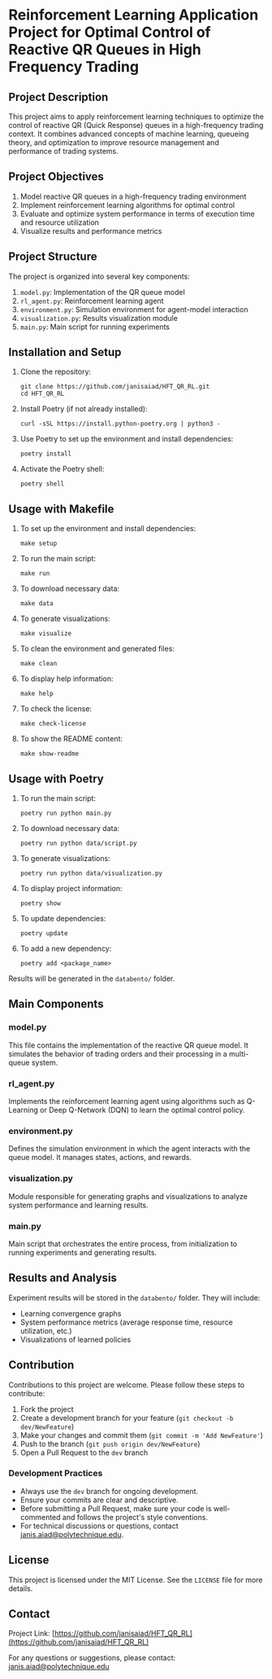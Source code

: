 # Reinforcement Learning Application Project for Optimal Control of Reactive QR Queues in High Frequency Trading

## Project Description

This project aims to apply reinforcement learning techniques to optimize the control of reactive QR (Quick Response) queues in a high-frequency trading context. It combines advanced concepts of machine learning, queueing theory, and optimization to improve resource management and performance of trading systems.

## Project Objectives

1. Model reactive QR queues in a high-frequency trading environment
2. Implement reinforcement learning algorithms for optimal control
3. Evaluate and optimize system performance in terms of execution time and resource utilization
4. Visualize results and performance metrics

## Project Structure

The project is organized into several key components:

1. `model.py`: Implementation of the QR queue model
2. `rl_agent.py`: Reinforcement learning agent
3. `environment.py`: Simulation environment for agent-model interaction
4. `visualization.py`: Results visualization module
5. `main.py`: Main script for running experiments

## Installation and Setup

1. Clone the repository:
   ```
   git clone https://github.com/janisaiad/HFT_QR_RL.git
   cd HFT_QR_RL
   ```

2. Install Poetry (if not already installed):
   ```
   curl -sSL https://install.python-poetry.org | python3 -
   ```

3. Use Poetry to set up the environment and install dependencies:
   ```
   poetry install
   ```

4. Activate the Poetry shell:
   ```
   poetry shell
   ```

## Usage with Makefile

1. To set up the environment and install dependencies:
   ```
   make setup
   ```

2. To run the main script:
   ```
   make run
   ```

3. To download necessary data:
   ```
   make data
   ```

4. To generate visualizations:
   ```
   make visualize
   ```

5. To clean the environment and generated files:
   ```
   make clean
   ```

6. To display help information:
   ```
   make help
   ```

7. To check the license:
   ```
   make check-license
   ```

8. To show the README content:
   ```
   make show-readme
   ```

## Usage with Poetry

1. To run the main script:
   ```
   poetry run python main.py
   ```

2. To download necessary data:
   ```
   poetry run python data/script.py
   ```

3. To generate visualizations:
   ```
   poetry run python data/visualization.py
   ```

4. To display project information:
   ```
   poetry show
   ```

5. To update dependencies:
   ```
   poetry update
   ```

6. To add a new dependency:
   ```
   poetry add <package_name>
   ```

Results will be generated in the `databento/` folder.

## Main Components

### model.py

This file contains the implementation of the reactive QR queue model. It simulates the behavior of trading orders and their processing in a multi-queue system.

### rl_agent.py

Implements the reinforcement learning agent using algorithms such as Q-Learning or Deep Q-Network (DQN) to learn the optimal control policy.

### environment.py

Defines the simulation environment in which the agent interacts with the queue model. It manages states, actions, and rewards.

### visualization.py

Module responsible for generating graphs and visualizations to analyze system performance and learning results.

### main.py

Main script that orchestrates the entire process, from initialization to running experiments and generating results.

## Results and Analysis

Experiment results will be stored in the `databento/` folder. They will include:

- Learning convergence graphs
- System performance metrics (average response time, resource utilization, etc.)
- Visualizations of learned policies

## Contribution

Contributions to this project are welcome. Please follow these steps to contribute:

1. Fork the project
2. Create a development branch for your feature (`git checkout -b dev/NewFeature`)
3. Make your changes and commit them (`git commit -m 'Add NewFeature'`)
4. Push to the branch (`git push origin dev/NewFeature`)
5. Open a Pull Request to the `dev` branch

### Development Practices

- Always use the `dev` branch for ongoing development.
- Ensure your commits are clear and descriptive.
- Before submitting a Pull Request, make sure your code is well-commented and follows the project's style conventions.
- For technical discussions or questions, contact janis.aiad@polytechnique.edu.

## License

This project is licensed under the MIT License. See the `LICENSE` file for more details.

## Contact

Project Link: [https://github.com/janisaiad/HFT_QR_RL](https://github.com/janisaiad/HFT_QR_RL)  

For any questions or suggestions, please contact: janis.aiad@polytechnique.edu
